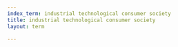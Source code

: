 ```yaml
---
index_term: industrial technological consumer society
title: industrial technological consumer society
layout: term

---
```

